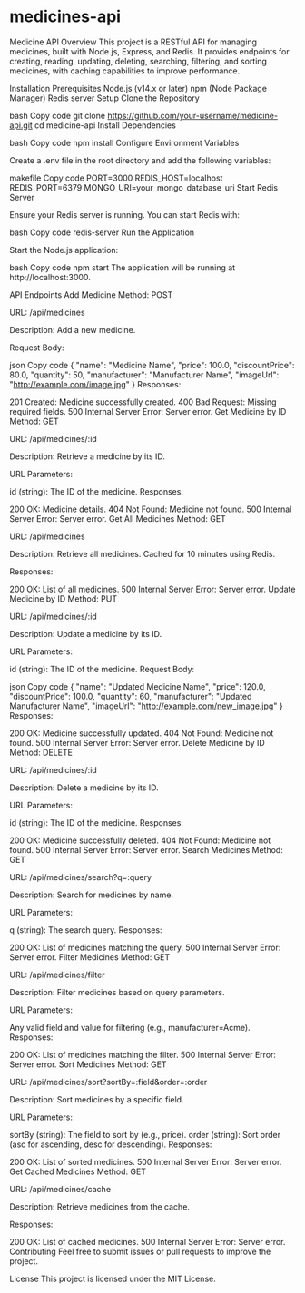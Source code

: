 # medicines-api

Medicine API
Overview
This project is a RESTful API for managing medicines, built with Node.js, Express, and Redis. It provides endpoints for creating, reading, updating, deleting, searching, filtering, and sorting medicines, with caching capabilities to improve performance.

Installation
Prerequisites
Node.js (v14.x or later)
npm (Node Package Manager)
Redis server
Setup
Clone the Repository

bash
Copy code
git clone https://github.com/your-username/medicine-api.git
cd medicine-api
Install Dependencies

bash
Copy code
npm install
Configure Environment Variables

Create a .env file in the root directory and add the following variables:

makefile
Copy code
PORT=3000
REDIS_HOST=localhost
REDIS_PORT=6379
MONGO_URI=your_mongo_database_uri
Start Redis Server

Ensure your Redis server is running. You can start Redis with:

bash
Copy code
redis-server
Run the Application

Start the Node.js application:

bash
Copy code
npm start
The application will be running at http://localhost:3000.

API Endpoints
Add Medicine
Method: POST

URL: /api/medicines

Description: Add a new medicine.

Request Body:

json
Copy code
{
  "name": "Medicine Name",
  "price": 100.0,
  "discountPrice": 80.0,
  "quantity": 50,
  "manufacturer": "Manufacturer Name",
  "imageUrl": "http://example.com/image.jpg"
}
Responses:

201 Created: Medicine successfully created.
400 Bad Request: Missing required fields.
500 Internal Server Error: Server error.
Get Medicine by ID
Method: GET

URL: /api/medicines/:id

Description: Retrieve a medicine by its ID.

URL Parameters:

id (string): The ID of the medicine.
Responses:

200 OK: Medicine details.
404 Not Found: Medicine not found.
500 Internal Server Error: Server error.
Get All Medicines
Method: GET

URL: /api/medicines

Description: Retrieve all medicines. Cached for 10 minutes using Redis.

Responses:

200 OK: List of all medicines.
500 Internal Server Error: Server error.
Update Medicine by ID
Method: PUT

URL: /api/medicines/:id

Description: Update a medicine by its ID.

URL Parameters:

id (string): The ID of the medicine.
Request Body:

json
Copy code
{
  "name": "Updated Medicine Name",
  "price": 120.0,
  "discountPrice": 100.0,
  "quantity": 60,
  "manufacturer": "Updated Manufacturer Name",
  "imageUrl": "http://example.com/new_image.jpg"
}
Responses:

200 OK: Medicine successfully updated.
404 Not Found: Medicine not found.
500 Internal Server Error: Server error.
Delete Medicine by ID
Method: DELETE

URL: /api/medicines/:id

Description: Delete a medicine by its ID.

URL Parameters:

id (string): The ID of the medicine.
Responses:

200 OK: Medicine successfully deleted.
404 Not Found: Medicine not found.
500 Internal Server Error: Server error.
Search Medicines
Method: GET

URL: /api/medicines/search?q=:query

Description: Search for medicines by name.

URL Parameters:

q (string): The search query.
Responses:

200 OK: List of medicines matching the query.
500 Internal Server Error: Server error.
Filter Medicines
Method: GET

URL: /api/medicines/filter

Description: Filter medicines based on query parameters.

URL Parameters:

Any valid field and value for filtering (e.g., manufacturer=Acme).
Responses:

200 OK: List of medicines matching the filter.
500 Internal Server Error: Server error.
Sort Medicines
Method: GET

URL: /api/medicines/sort?sortBy=:field&order=:order

Description: Sort medicines by a specific field.

URL Parameters:

sortBy (string): The field to sort by (e.g., price).
order (string): Sort order (asc for ascending, desc for descending).
Responses:

200 OK: List of sorted medicines.
500 Internal Server Error: Server error.
Get Cached Medicines
Method: GET

URL: /api/medicines/cache

Description: Retrieve medicines from the cache.

Responses:

200 OK: List of cached medicines.
500 Internal Server Error: Server error.
Contributing
Feel free to submit issues or pull requests to improve the project.

License
This project is licensed under the MIT License.
